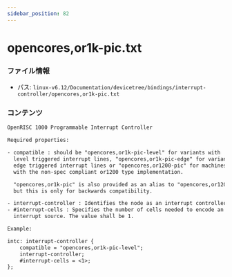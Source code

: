 ```yaml
---
sidebar_position: 82
---
```

# opencores,or1k-pic.txt

### ファイル情報

- パス: `linux-v6.12/Documentation/devicetree/bindings/interrupt-controller/opencores,or1k-pic.txt`

### コンテンツ

```txt
OpenRISC 1000 Programmable Interrupt Controller

Required properties:

- compatible : should be "opencores,or1k-pic-level" for variants with
  level triggered interrupt lines, "opencores,or1k-pic-edge" for variants with
  edge triggered interrupt lines or "opencores,or1200-pic" for machines
  with the non-spec compliant or1200 type implementation.

  "opencores,or1k-pic" is also provided as an alias to "opencores,or1200-pic",
  but this is only for backwards compatibility.

- interrupt-controller : Identifies the node as an interrupt controller
- #interrupt-cells : Specifies the number of cells needed to encode an
  interrupt source. The value shall be 1.

Example:

intc: interrupt-controller {
	compatible = "opencores,or1k-pic-level";
	interrupt-controller;
	#interrupt-cells = <1>;
};

```
